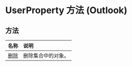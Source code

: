 
# UserProperty 方法 (Outlook)

## 方法



|**名称**|**说明**|
|:-----|:-----|
|[删除](6b1da165-f3d9-0a44-4582-3b468896a911.md)|删除集合中的对象。|
